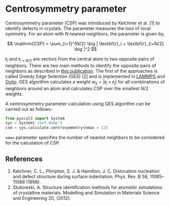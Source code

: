 # Centrosymmetry parameter

Centrosymmetry parameter (CSP) was introduced by Kelchner et al. [1] to identify defects in crystals. The parameter measures the loss of local symmetry. For an atom with $N$ nearest neighbors, the parameter is given by,

$$
\mathrm{CSP} = \sum_{i=1}^{N/2} \big | \textbf{r}_i + \textbf{r}_{i+N/2} \big |^2
$$

$\textbf{r}_i$ and $\textbf{r}_{i+N/2}$ are vectors from the central atom to two opposite pairs of neighbors. There are two main methods to identify the opposite pairs of neighbors as described in [this publication](https://arxiv.org/abs/2003.08879). The first of the approaches is called Greedy Edge Selection (GES) [2]
and is implemented in [LAMMPS](https://lammps.sandia.gov/) and [Ovito](https://www.ovito.org/). GES algorithm calculates a weight $w_{ij} = |\textbf{r}_i + \textbf{r}_j|$ for all combinations of neighbors around an atom and calculates CSP over the smallest $N/2$ weights.

A centrosymmetry parameter calculation using GES algorithm can be carried out as follows-

``` python
from pyscal3 import System
sys = System('conf.dump')
csm = sys.calculate.centrosymmetry(nmax = 12)
```

`nmax` parameter specifies the number of nearest neighbors to be considered for the calculation of CSP. 

## References

1. Kelchner, C. L., Plimpton, S. J. & Hamilton, J. C. Dislocation nucleation and defect structure during surface indentation. Phys. Rev. B 58, 11085–11088 (1998).
2. Stukowski, A. Structure identification methods for atomistic simulations of crystalline materials. Modelling and Simulation in Materials Science and Engineering 20, (2012).

